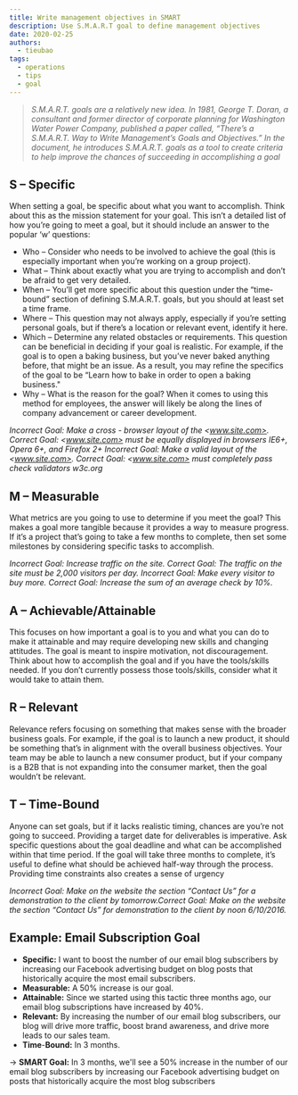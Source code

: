 ```yaml
---
title: Write management objectives in SMART
description: Use S.M.A.R.T goal to define management objectives
date: 2020-02-25
authors:
  - tieubao
tags:
  - operations
  - tips
  - goal
---
```


> _S.M.A.R.T. goals are a relatively new idea. In 1981, George T. Doran, a consultant and former director of corporate planning for Washington Water Power Company, published a paper called, “There’s a S.M.A.R.T. Way to Write Management’s Goals and Objectives.” In the document, he introduces S.M.A.R.T. goals as a tool to create criteria to help improve the chances of succeeding in accomplishing a goal_

## S – Specific

When setting a goal, be specific about what you want to accomplish. Think about this as the mission statement for your goal. This isn’t a detailed list of how you’re going to meet a goal, but it should include an answer to the popular ‘w’ questions:

- Who – Consider who needs to be involved to achieve the goal (this is especially important when you’re working on a group project).
- What – Think about exactly what you are trying to accomplish and don’t be afraid to get very detailed.
- When – You’ll get more specific about this question under the “time-bound” section of defining S.M.A.R.T. goals, but you should at least set a time frame.
- Where – This question may not always apply, especially if you’re setting personal goals, but if there’s a location or relevant event, identify it here.
- Which – Determine any related obstacles or requirements. This question can be beneficial in deciding if your goal is realistic. For example, if the goal is to open a baking business, but you’ve never baked anything before, that might be an issue. As a result, you may refine the specifics of the goal to be “Learn how to bake in order to open a baking business."
- Why – What is the reason for the goal? When it comes to using this method for employees, the answer will likely be along the lines of company advancement or career development.

_Incorrect Goal: Make a cross - browser layout of the <www.site.com>. Correct Goal: <www.site.com> must be equally displayed in browsers IE6+, Opera 6+, and Firefox 2+_
_Incorrect Goal: Make a valid layout of the <www.site.com>. Correct Goal: <www.site.com> must completely pass check validators w3c.org_

## M – Measurable

What metrics are you going to use to determine if you meet the goal? This makes a goal more tangible because it provides a way to measure progress. If it’s a project that’s going to take a few months to complete, then set some milestones by considering specific tasks to accomplish.

_Incorrect Goal: Increase traffic on the site. Correct Goal: The traffic on the site must be 2,000 visitors per day. Incorrect Goal: Make every visitor to buy more. Correct Goal: Increase the sum of an average check by 10%._

## A – Achievable/Attainable

This focuses on how important a goal is to you and what you can do to make it attainable and may require developing new skills and changing attitudes. The goal is meant to inspire motivation, not discouragement. Think about how to accomplish the goal and if you have the tools/skills needed. If you don’t currently possess those tools/skills, consider what it would take to attain them.

## R – Relevant

Relevance refers focusing on something that makes sense with the broader business goals. For example, if the goal is to launch a new product, it should be something that’s in alignment with the overall business objectives. Your team may be able to launch a new consumer product, but if your company is a B2B that is not expanding into the consumer market, then the goal wouldn’t be relevant.

## T – Time-Bound

Anyone can set goals, but if it lacks realistic timing, chances are you’re not going to succeed. Providing a target date for deliverables is imperative. Ask specific questions about the goal deadline and what can be accomplished within that time period. If the goal will take three months to complete, it’s useful to define what should be achieved half-way through the process. Providing time constraints also creates a sense of urgency

_Incorrect Goal: Make on the website the section “Contact Us” for a demonstration to the client by tomorrow.Correct Goal: Make on the website the section “Contact Us” for demonstration to the client by noon 6/10/2016._

## Example: Email Subscription Goal

- **Specific:** I want to boost the number of our email blog subscribers by increasing our Facebook advertising budget on blog posts that historically acquire the most email subscribers.
- **Measurable:** A 50% increase is our goal.
- **Attainable:** Since we started using this tactic three months ago, our email blog subscriptions have increased by 40%.
- **Relevant:** By increasing the number of our email blog subscribers, our blog will drive more traffic, boost brand awareness, and drive more leads to our sales team.
- **Time**-**Bound:** In 3 months.

→ **SMART Goal:** In 3 months, we'll see a 50% increase in the number of our email blog subscribers by increasing our Facebook advertising budget on posts that historically acquire the most blog subscribers
